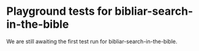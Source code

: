 # Playground tests for bibliar-search-in-the-bible
We are still awaiting the first test run for bibliar-search-in-the-bible.
